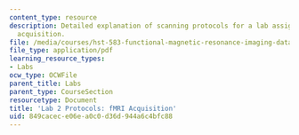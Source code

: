 ```yaml
---
content_type: resource
description: Detailed explanation of scanning protocols for a lab assignment on fMRI
  acquisition.
file: /media/courses/hst-583-functional-magnetic-resonance-imaging-data-acquisition-and-analysis-fall-2008/849cacece06ea0c0d36d944a6c4bfc88_lab2_protocols.pdf
file_type: application/pdf
learning_resource_types:
- Labs
ocw_type: OCWFile
parent_title: Labs
parent_type: CourseSection
resourcetype: Document
title: 'Lab 2 Protocols: fMRI Acquisition'
uid: 849cacec-e06e-a0c0-d36d-944a6c4bfc88
---
```

